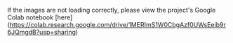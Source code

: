 If the images are not loading correctly, please view the project's Google Colab notebook [here] (https://colab.research.google.com/drive/1MERImS1W0CbgAzf0UWsEeib9r6JQmgdB?usp=sharing)
